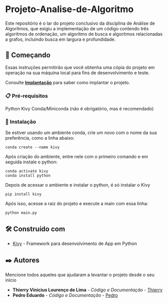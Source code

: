 # Projeto-Analise-de-Algoritmo

Este repositório é o lar do projeto conclusivo da disciplina de Análise de Algoritmos, que exigiu a implementação de um código contendo três algoritmos de ordenação, um algoritmo de busca e algoritmos relacionadas a grafos, incluindo busca em largura e profundidade.

## 🚀 Começando

Essas instruções permitirão que você obtenha uma cópia do projeto em operação na sua máquina local para fins de desenvolvimento e teste.

Consulte **[Implantação](#-implanta%C3%A7%C3%A3o)** para saber como implantar o projeto.

### 📋 Pré-requisitos

Python
Kivy
Conda/Miniconda (não é obrigatório, mas é recomendado)

### 🔧 Instalação

Se estiver usando um ambiente conda, crie um novo com o nome da sua preferência, como a linha abaixo:


```
conda create --name kivy
```
Após criação do ambiente, entre nele com o primeiro comando e em seguida instale o python:

```
conda activate kivy
conda install python
```
Depois de acessar o ambiente e instalar o python, é só instalar o Kivy

```
pip install kivy
```

Após isso, acesse a raiz do projeto e execute a main com essa linha:
```
python main.py
```

## 🛠️ Construído com

* [Kivy](https://kivy.org/) - Framework para desenvolvimento de App em Python

## ✒️ Autores

Mencione todos aqueles que ajudaram a levantar o projeto desde o seu início

* **Thierry Vinicius Lourenço de Lima** - *Código e Documentação* - [Thierry](https://github.com/Thierryvinicius)
* **Pedro Eduardo** - *Código e Documentação* - [Pedro](https://github.com/pedro1801)